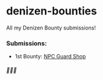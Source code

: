# denizen-bounties

All my Denizen Bounty submissions!

### Submissions:
- 1st Bounty: [NPC Guard Shop](https://github.com/BreadcrumbIsTaken/denizen-bounties/blob/main/Breadcrumb's%20Awesome%20NPC%20Guard%20Shop.dsc)

###### 🚀🚀🚀

